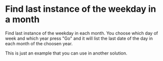 # Find last instance of the weekday in a month
Find last instance of the weekday in each month. You choose which day of week and which year press "Go" and it will list the last date of the day in each month of the choosen year.

This is just an example that you can use in another solution.
